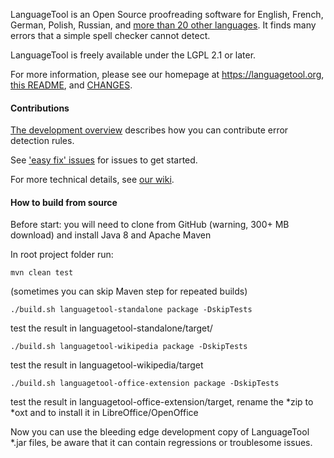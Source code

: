 LanguageTool is an Open Source proofreading software for English, French, German,
Polish, Russian, and [more than 20 other languages](https://languagetool.org/languages/).
It finds many errors that a simple spell checker cannot detect.

LanguageTool is freely available under the LGPL 2.1 or later.

For more information, please see our homepage at https://languagetool.org,
[this README](https://github.com/languagetool-org/languagetool/blob/master/languagetool-standalone/README.md),
and [CHANGES](https://github.com/languagetool-org/languagetool/blob/master/languagetool-standalone/CHANGES.md).

#### Contributions

[The development overview](http://wiki.languagetool.org/development-overview) describes
how you can contribute error detection rules.

See ['easy fix' issues](https://github.com/languagetool-org/languagetool/issues?q=is%3Aopen+is%3Aissue+label%3A%22easy+fix%22)
for issues to get started.

For more technical details, see [our wiki](http://wiki.languagetool.org).

#### How to build from source

Before start: you will need to clone from GitHub (warning, 300+ MB download) and install Java 8 and Apache Maven

In root project folder run:

    mvn clean test

(sometimes you can skip Maven step for repeated builds)

    ./build.sh languagetool-standalone package -DskipTests

test the result in languagetool-standalone/target/

    ./build.sh languagetool-wikipedia package -DskipTests

test the result in languagetool-wikipedia/target

    ./build.sh languagetool-office-extension package -DskipTests

test the result in languagetool-office-extension/target, rename the *zip to *oxt and to install it in LibreOffice/OpenOffice

Now you can use the bleeding edge development copy of LanguageTool *.jar files, be aware that it can contain regressions or troublesome issues.
